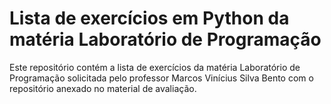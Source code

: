 # Lista de exercícios em Python da matéria Laboratório de Programação
Este repositório contém a lista de exercícios da matéria Laboratório de Programação solicitada pelo professor Marcos Vinícius Silva Bento com o repositório anexado no material de avaliação.
